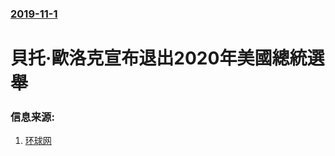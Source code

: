 ### [2019-11-1](/news/2019/11/1/index.md)

##### 
#  貝托·歐洛克宣布退出2020年美國總統選舉 




### 信息来源:

1. [环球网](https://news.sina.com.cn/w/2019-11-02/doc-iicezuev6601477.shtml)
